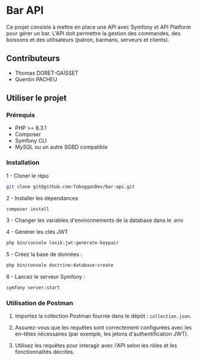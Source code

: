 # Bar API

Ce projet consiste à mettre en place une API avec Symfony et API Platform pour gérer un bar. L'API doit permettre la gestion des commandes, des boissons et des utilisateurs (patron, barmans, serveurs et clients).

## Contributeurs
- Thomas DORET-GAÏSSET
- Quentin PACHEU

## Utiliser le projet

### Prérequis 

- PHP >= 8.3.1
- Composer
- Symfony CLI
- MySQL ou un autre SGBD compatible

### Installation

1 - Cloner le répo
```bash
git clone git@github.com:TobogganDev/bar-api.git
```

2 - Installer les dépendances
 ```bash
composer install
```

3 - Changer les variables d'environnements de la database dans le .env

4 - Générer les clés JWT
```bash
php bin/console lexik:jwt:generate-keypair
```

5 - Créez la base de données :
```bash
php bin/console doctrine:database:create
```

6 - Lancez le serveur Symfony :
```bash
symfony server:start
```

### Utilisation de Postman

1. Importez la collection Postman fournie dans le dépôt : `collection.json`.
   
2. Assurez-vous que les requêtes sont correctement configurées avec les en-têtes nécessaires (par exemple, les jetons d'authentification JWT).
  
3. Utilisez les requêtes pour interagir avec l'API selon les rôles et les fonctionnalités décrites.